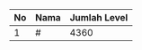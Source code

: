 | No | Nama            | Jumlah Level |
|----|-----------------|--------------|
| 1  | #    |    4360        |
